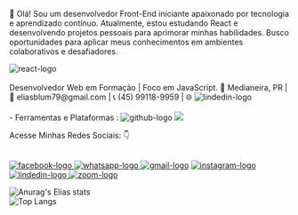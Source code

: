 :wave: Olá! Sou um desenvolvedor Front-End iniciante apaixonado por tecnologia e aprendizado contínuo. Atualmente, estou estudando React e desenvolvendo projetos pessoais para aprimorar minhas habilidades. Busco oportunidades para aplicar meus conhecimentos em ambientes colaborativos e desafiadores.
<br>

<img src="https://img.icons8.com/?size=100&id=bzf0DqjXFHIW&format=png&color=000000" alt="react-logo" />
<br>
<br>
Desenvolvedor Web em Formação | Foco em JavaScript.
📍 Medianeira, PR | 📧 eliasblum79@gmail.com | 📞 (45) 99118-9959 | 🌐 <img src="https://img.shields.io/badge/LinkedIn-0077B5?style=for-the-badge&logo=linkedin&logoColor=white" alt="lindedin-logo" /></a>
<br>
<br>
- Ferramentas e Plataformas :  <img src="https://img.shields.io/badge/GitHub-100000?style=for-the-badge&logo=github&logoColor=white" alt="github-logo"> <img src="https://img.shields.io/badge/Made%20for-VSCode-1f425f.svg"/> 

Acesse Minhas Redes Sociais: :point_down:

<br>
<a href=https://www.facebook.com/elias.silvaa.311894/followers> <img src="https://img.shields.io/badge/Facebook-1877F2?style=for-the-badge&logo=facebook&logoColor=white" alt="facebook-logo" /> </a> <a href="https://wa.me/+5545991189959?text=Olá!%20Tudo%20bem?"> <img src="https://img.shields.io/badge/WhatsApp-25D366?style=for-the-badge&logo=whatsapp&logoColor=white" alt="whatsapp-logo" /> </a> <a href=mailto:eliasblum79@gmail.com><img src="https://img.shields.io/badge/Gmail-D14836?style=for-the-badge&logo=gmail&logoColor=white" alt="gmail-logo" /></a>
<a href="https://www.instagram.com/eliassila98?igsh=bTJrcjRvbjMwdjc1"> <img src="https://img.shields.io/badge/Instagram-E4405F?style=for-the-badge&logo=instagram&logoColor=white" alt="instagram-logo"/></a>
<a href="https://www.linkedin.com/in/elias-blum-da-silva-861b881b5?utm_source=share&utm_campaign=share_via&utm_content=profile&utm_medium=android_app"> <img src="https://img.shields.io/badge/LinkedIn-0077B5?style=for-the-badge&logo=linkedin&logoColor=white" alt="lindedin-logo" /> </a>
<a href="https://us05web.zoom.us/launch/chat?src=direct_chat_link&email=eliasblum79%40gmail.com"> <img src="https://img.shields.io/badge/Zoom-2D8CFF?style=for-the-badge&logo=zoom&logoColor=white" alt="zoom-logo" /> </a>
<br>
  
![Anurag's Elias stats](https://github-readme-stats.vercel.app/api?username=Eliassilva98&show_icons=true&theme=transparent)
<br>
![Top Langs](https://github-readme-stats.vercel.app/api/top-langs/?username=Eliassilva98&layout=compact)


